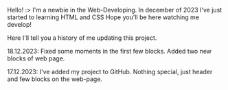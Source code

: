 Hello! :>
I'm a newbie in the Web-Developing. In december of 2023 I've just started to learning HTML and CSS
Hope you'll be here watching me develop!

Here I'll tell you a history of me updating this project.

18.12.2023: Fixed some moments in the first few blocks. Added two new blocks of web page.

17.12.2023: I've added my project to GitHub. Nothing special, just header and few blocks on the web-page.
